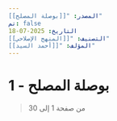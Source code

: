 ```yaml
---
المصدر: "[[بوصلة المصلح]]"
تم: false
التاريخ: 2025-07-18
التصنيف: "[[المنهج الإصلاحي]]"
المؤلف: "[[أحمد السيد]]"
---
```

# بوصلة المصلح - 1

> من صفحة 1 إلى 30
